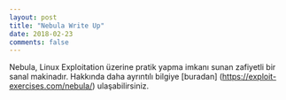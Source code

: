 ```yaml
---
layout: post
title: "Nebula Write Up"
date: 2018-02-23
comments: false
---
```

  Nebula, Linux Exploitation üzerine pratik yapma imkanı sunan zafiyetli bir sanal makinadır. Hakkında daha ayrıntılı bilgiye
[buradan] (https://exploit-exercises.com/nebula/) ulaşabilirsiniz.
